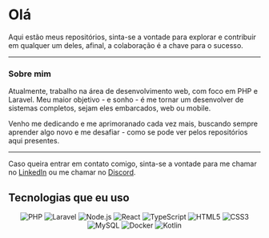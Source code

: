 # Olá

Aqui estão meus repositórios, sinta-se a vontade para explorar e contribuir em qualquer um deles, afinal, a colaboração é a chave para o sucesso.

--- 

### Sobre mim

Atualmente, trabalho na área de desenvolvimento web, com foco em PHP e Laravel. Meu maior objetivo - e sonho - é me tornar um desenvolver de sistemas completos, sejam eles embarcados, web ou mobile.

Venho me dedicando e me aprimoranado cada vez mais, buscando sempre aprender algo novo e me desafiar - como se pode ver pelos repositórios aqui presentes.

---

Caso queira entrar em contato comigo, sinta-se a vontade para me chamar no [LinkedIn](https://www.linkedin.com/in/lucas-couto-2b68ab256/) ou me chamar no [Discord](https://discord.com/users/lucas1508).


## Tecnologias que eu uso
<!-- images section -->
<p align="center">
  <img src="https://img.shields.io/badge/-PHP-777BB4?style=flat-square&logo=php&logoColor=white" alt="PHP" />
  <img src="https://img.shields.io/badge/-Laravel-FF2D20?style=flat-square&logo=laravel&logoColor=white" alt="Laravel" />
  <img src="https://img.shields.io/badge/-Node.js-339933?style=flat-square&logo=node.js&logoColor=white" alt="Node.js" />
  <img src="https://img.shields.io/badge/-React-61DAFB?style=flat-square&logo=react&logoColor=black" alt="React" />
  <img src="https://img.shields.io/badge/-TypeScript-3178C6?style=flat-square&logo=typescript&logoColor=white" alt="TypeScript" />
  <img src="https://img.shields.io/badge/-HTML5-E34F26?style=flat-square&logo=html5&logoColor=white" alt="HTML5" />
  <img src="https://img.shields.io/badge/-CSS3-1572B6?style=flat-square&logo=css3&logoColor=white" alt="CSS3" />
  <img src="https://img.shields.io/badge/-MySQL-4479A1?style=flat-square&logo=mysql&logoColor=white" alt="MySQL" />
  <img src="https://img.shields.io/badge/-Docker-2496ED?style=flat-square&logo=docker&logoColor=white" alt="Docker" />
  <img src="https://img.shields.io/badge/-Kotlin-0095D5?style=flat-square&logo=kotlin&logoColor=white" alt="Kotlin" />
</p>
